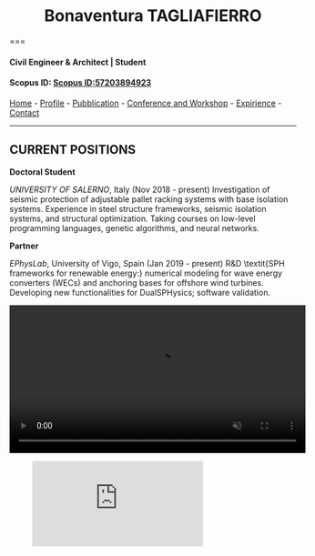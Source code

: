 
#  <center> Bonaventura TAGLIAFIERRO <center> #
===
####  Civil Engineer & Architect | Student 

####  Scopus ID: [Scopus ID:57203894923](https://www.scopus.com/authid/detail.uri?authorId=57203894923) ####

[Home](README.md) - [Profile](PAGES/PROFILE/profile.md) - [Pubblication](http://www.google.it) - [Conference and Workshop](http://www.google.it) - [Expirience](http://www.google.it) - [Contact](http://www.google.it) 

___



## CURRENT POSITIONS
**Doctoral Student**

*UNIVERSITY OF SALERNO*, Italy (Nov 2018 - present)
Investigation of seismic protection of adjustable pallet racking systems with base isolation systems. Experience in steel structure frameworks, seismic isolation systems, and structural optimization. Taking courses on low-level programming languages, genetic algorithms, and neural networks.

**Partner** 

*EPhysLab*, University of Vigo, Spain (Jan 2019 - present)
R&D \textit{SPH frameworks for renewable energy:} numerical modeling for wave energy converters (WECs) and anchoring bases for offshore wind turbines. Developing new functionalities for DualSPHysics; software validation.


<video width="520" auto-play="true" loop="loop" muted="muted" plays-inline="true">
  <source src="video/extreme_lat.avi" type="video/avi">
  Your browser does not support the video tag.
</video>
  

<figure class="video_container">
  <iframe src="https://www.youtube.com/embed/enMumwvLAug" frameborder="0" allowfullscreen="true"> </iframe>
</figure>



